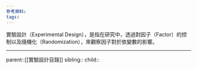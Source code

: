 ```yaml
---
參考資料:
tags:
---
```

實驗設計（Experimental Design），是指在研究中，透過對因子（Factor）的控制以及隨機化（Randomization），來觀察因子對於依變數的影響。
- - -
parent::[[實驗設計目錄]]
sibling::
child::